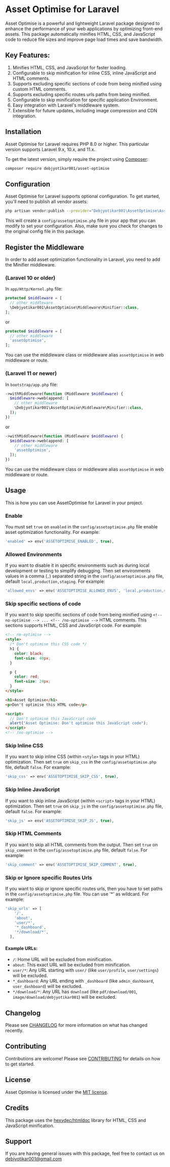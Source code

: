 # Asset Optimise for Laravel

Asset Optimise is a powerful and lightweight Laravel package designed to enhance the performance of your web applications by optimizing front-end assets. This package automatically minifies HTML, CSS, and JavaScript code to reduce file sizes and improve page load times and save bandwidth.

## Key Features:

1. Minifies HTML, CSS, and JavaScript for faster loading.
2. Configurable to skip minification for inline CSS, inline JavaScript and HTML comments.
3. Supports excluding specific sections of code from being minified using custom HTML comments.
4. Supports excluding specific routes urls paths from being minified.
5. Configurable to skip minification for specific application Environment.
6. Easy integration with Laravel's middleware system.
7. Extensible for future updates, including image compression and CDN integration.

## Installation

Asset Optimise for Laravel requires PHP 8.0 or higher. This particular version supports Laravel 9.x, 10.x, and 11.x.

To get the latest version, simply require the project using [Composer](https://getcomposer.org):

```sh
composer require debjyotikar001/asset-optimise
```

## Configuration

Asset Optimise for Laravel supports optional configuration. To get started, you'll need to publish all vendor assets:

```sh
php artisan vendor:publish --provider="Debjyotikar001\AssetOptimise\AssetOptimiseServiceProvider"
```

This will create a `config/assetoptimise.php` file in your app that you can modify to set your configuration. Also, make sure you check for changes to the original config file in this package.

## Register the Middleware
In order to add asset optimization functionality in Laravel, you need to add the Minifier middleware.

### (Laravel 10 or older)
In `app/Http/Kernel.php` file:

```php
protected $middleware = [
  // other middleware
  \Debjyotikar001\AssetOptimise\Middleware\Minifier::class,
];
```
or 
```php
protected $middleware = [
  // other middleware
  'assetOptimise',
];
```
You can use the middleware class or middleware alias `assetOptimise` in web middleware or route.

### (Laravel 11 or newer)
In `bootstrap/app.php` file:

```php
->withMiddleware(function (Middleware $middleware) {
  $middleware->web(append: [
    // other middleware
    \Debjyotikar001\AssetOptimise\Middleware\Minifier::class,
  ]);
})
```
or 
```php
->withMiddleware(function (Middleware $middleware) {
  $middleware->web(append: [
    // other middleware
    'assetOptimise',
  ]);
})
```
You can use the middleware class or middleware alias `assetOptimise` in web middleware or route.

## Usage
This is how you can use AssetOptimise for Laravel in your project.

### Enable
You must set `true` on `enabled` in the `config/assetoptimise.php` file enable asset optimization functionality. For example:

```php
'enabled' => env('ASSETOPTIMISE_ENABLED', true),
```

### Allowed Environments
If you want to disable it in specific environments such as during local development or testing to simplify debugging. Then set environments values in a comma (`,`) separated string in the `config/assetoptimise.php` file, default `local,production,staging`. For example:

```php
'allowed_envs' => env('ASSETOPTIMISE_ALLOWED_ENVS', 'local,production,staging'),
```

### Skip specific sections of code
If you want to skip specific sections of code from being minified using `<!-- no-optimise --> ... <!-- /no-optimise -->` HTML comments. This sections supports HTML, CSS and JavaScript code. For example:

```html
<!-- no-optimise -->
<style>
  /* Don't optimise this CSS code */
  h1 {
    color: black;
    font-size: 40px;
  }

  p {
    color: red;
    font-size: 24px;
  }
</style>

<h1>Asset Optimise</h1>
<p>Don't optimise this HTML code</p>

<script>
  // Don't optimise this JavaScript code
  alert("Asset Optimise: Don't optimise this JavaScript code");
</script>
<!-- /no-optimise -->
```

### Skip Inline CSS
If you want to skip inline CSS (within `<style>` tags in your HTML) optimization. Then set `true` on `skip_css` in the `config/assetoptimise.php` file, default `false`. For example:

```php
'skip_css' => env('ASSETOPTIMISE_SKIP_CSS', true),
```

### Skip Inline JavaScript
If you want to skip inline JavaScript (within `<script>` tags in your HTML) optimization. Then set `true` on `skip_js` in the `config/assetoptimise.php` file, default `false`. For example:

```php
'skip_js' => env('ASSETOPTIMISE_SKIP_JS', true),
```

### Skip HTML Comments
If you want to skip all HTML comments from the output. Then set `true` on `skip_comment` in the `config/assetoptimise.php` file, default `false`. For example:

```php
'skip_comment' => env('ASSETOPTIMISE_SKIP_COMMENT', true),
```

### Skip or Ignore specific Routes Urls
If you want to skip or ignore specific routes urls, then you have to set paths in the `config/assetoptimise.php` file. You can use '*' as wildcard. For example:

```php
'skip_urls' => [
    '/',
    'about',
    'user/*',
    '*_dashboard',
    '*/download/*',
  ],
```
#### Example URLs:
- `/`: Home URL will be excluded from minification.
- `about`: This exact URL will be excluded from minification.
- `user/*`: Any URL starting with `user/` (like `user/profile`, `user/settings`) will be excluded.
- `*_dashboard`: Any URL ending with `_dashboard` (like `admin_dashboard`, `user_dashboard`) will be excluded.
- `*/download/*`: Any URL has `download` (like `pdf/download/001`, `image/download/debjyotikar001`) will be excluded.

## Changelog

Please see [CHANGELOG](CHANGELOG.md) for more information on what has changed recently.

## Contributing

Contributions are welcome! Please see [CONTRIBUTING](CONTRIBUTING.md) for details on how to get started.

## License

Asset Optimise is licensed under the [MIT license](LICENSE).

## Credits

This package uses the [hexydec/htmldoc](https://github.com/hexydec/htmldoc) library for HTML, CSS and JavaScript minification.

## Support

If you are having general issues with this package, feel free to contact us on [debjyotikar001@gmail.com](mailto:debjyotikar001@gmail.com)
